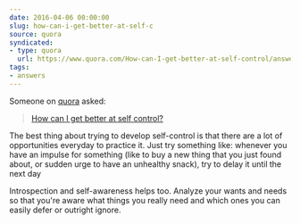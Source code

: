 ```yaml
---
date: 2016-04-06 00:00:00
slug: how-can-i-get-better-at-self-c
source: quora
syndicated:
- type: quora
  url: https://www.quora.com/How-can-I-get-better-at-self-control/answer/Roy-Tang
tags:
- answers
---
```


Someone on [quora](https://quora.com) asked:

> [How can I get better at self control?](https://www.quora.com/How-can-I-get-better-at-self-control/answer/Roy-Tang)


The best thing about trying to develop self-control is that there are a lot of opportunities everyday to practice it. Just try something like: whenever you have an impulse for something (like to buy a new thing that you just found about, or sudden urge to have an unhealthy snack), try to delay it until the next day

Introspection and self-awareness helps too. Analyze your wants and needs so that you're aware what things you really need and which ones you can easily defer or outright ignore.